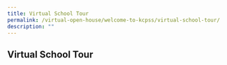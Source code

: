 ```yaml
---
title: Virtual School Tour
permalink: /virtual-open-house/welcome-to-kcpss/virtual-school-tour/
description: ""
---
```

## Virtual School Tour

